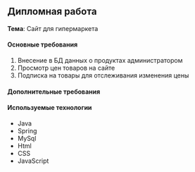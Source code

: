 <h2>Дипломная работа</h2>

<b>Тема</b>: Сайт для гипермаркета

<h4>Основные требования</h4>
<ol>
   <li> Внесение в БД данных о продуктах администратором</li>
   <li> Просмотр цен товаров на сайте</li>
   <li> Подписка на товары для отслеживания изменения цены</li>
</ol>

<h4>Дополнительные требования</h4>

<h4>Используемые технологии</h4>
<ul>
  <li>Java</li>
  <li>Spring</li>
  <li>MySql</li>
  <li>Html</li>
  <li>CSS</li>
  <li>JavaScript</li>
</ul>
